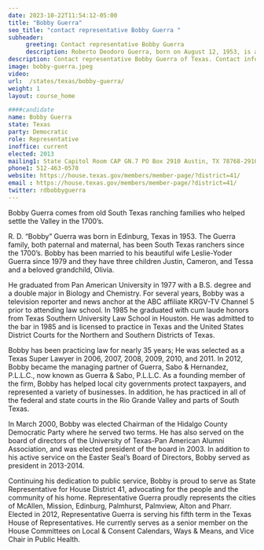```yaml
---
date: 2023-10-22T11:54:12-05:00
title: "Bobby Guerra"
seo_title: "contact representative Bobby Guerra "
subheader:
     greeting: Contact representative Bobby Guerra
     description: Roberto Deodoro Guerra, born on August 12, 1953, is an American attorney and a dedicated Democratic member of the Texas House of Representatives, diligently representing District 41 since September 25, 2012.
description: Contact representative Bobby Guerra of Texas. Contact information for Bobby Guerra includes email address, phone number, and mailing address.
image: bobby-guerra.jpeg
video:
url:  /states/texas/bobby-guerra/
weight: 1
layout: course_home

####candidate
name: Bobby Guerra
state: Texas
party: Democratic
role: Representative
inoffice: current
elected: 2013
mailing1: State Capitol Room CAP GN.7 PO Box 2910 Austin, TX 78768-2910
phone1: 512-463-0578
website: https://house.texas.gov/members/member-page/?district=41/
email : https://house.texas.gov/members/member-page/?district=41/
twitter: rdbobbyguerra
---
```


Bobby Guerra comes from old South Texas ranching families who helped settle the Valley in the 1700’s.

R. D. “Bobby” Guerra was born in Edinburg, Texas in 1953. The Guerra family, both paternal and maternal, has been South Texas ranchers since the 1700’s. Bobby has been married to his beautiful wife Leslie-Yoder Guerra since 1979 and they have three children Justin, Cameron, and Tessa and a beloved grandchild, Olivia.

He graduated from Pan American University in 1977 with a B.S. degree and a double major in Biology and Chemistry. For several years, Bobby was a television reporter and news anchor at the ABC affiliate KRGV-TV Channel 5 prior to attending law school. In 1985 he graduated with cum laude honors from Texas Southern University Law School in Houston. He was admitted to the bar in 1985 and is licensed to practice in Texas and the United States District Courts for the Northern and Southern Districts of Texas.

Bobby has been practicing law for nearly 35 years; He was selected as a Texas Super Lawyer in 2006, 2007, 2008, 2009, 2010, and 2011. In 2012, Bobby became the managing partner of Guerra, Sabo & Hernandez, P.L.L.C., now known as Guerra & Sabo, P.L.L.C. As a founding member of the firm, Bobby has helped local city governments protect taxpayers, and represented a variety of businesses. In addition, he has practiced in all of the federal and state courts in the Rio Grande Valley and parts of South Texas.

In March 2000, Bobby was elected Chairman of the Hidalgo County Democratic Party where he served two terms. He has also served on the board of directors of the University of Texas-Pan American Alumni Association, and was elected president of the board in 2003. In addition to his active service on the Easter Seal’s Board of Directors, Bobby served as president in 2013-2014.

Continuing his dedication to public service, Bobby is proud to serve as State Representative for House District 41, advocating for the people and the community of his home. Representative Guerra proudly represents the cities of McAllen, Mission, Edinburg, Palmhurst, Palmview, Alton and Pharr. Elected in 2012, Representative Guerra is serving his fifth term in the Texas House of Representatives. He currently serves as a senior member on the House Committees on Local & Consent Calendars, Ways & Means, and Vice Chair in Public Health.
